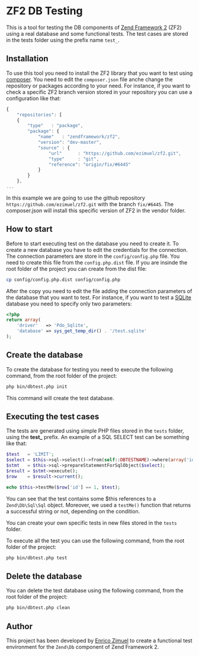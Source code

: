 ZF2 DB Testing
==============

This is a tool for testing the DB components of [Zend Framework 2](https://github.com/zendframework/zf2) (ZF2) using a real database and some functional tests.
The test cases are stored in the tests folder using the prefix name `test_`.

Installation
------------

To use this tool you need to install the ZF2 library that you want to test using [composer](https://getcomposer.org/).
You need to edit the `composer.json` file anche change the repository or packages according to your need.
For instance, if you want to check a specific ZF2 branch version stored in your repository you can use a configuration like that:

```js
{
    "repositories": [
    {
        "type"   : "package",
        "package": {
            "name"   : "zendframework/zf2",
            "version": "dev-master",
            "source" : {
                "url"      : "https://github.com/ezimuel/zf2.git",
                "type"     : "git",
                "reference": "origin/fix/#6445"
            }
        }
    },
...
```

In this example we are going to use the github repository `https://github.com/ezimuel/zf2.git` with the branch `fix/#6445`.
The composer.json will install this specific version of ZF2 in the vendor folder.

How to start
------------

Before to start executing test on the database you need to create it. To create a new database you have to edit the credentials for the connection.
The connection parameters are store in the `config/config.php` file. You need to create this file from the `config.php.dist` file.
If you are insinde the root folder of the project you can create from the dist file:

```bash
cp config/config.php.dist config/config.php
```

After the copy you need to edit the file adding the connection parameters of the database that you want to test.
For instance, if you want to test a [SQLite](http://www.sqlite.org/) database you need to specify only two parameters:

```php
<?php
return array(
    'driver'   => 'Pdo_Sqlite',
    'database' => sys_get_temp_dir() . '/test.sqlite' 
);
```

Create the database
-------------------

To create the database for testing you need to execute the following command, from the root folder of the project:

```bash
php bin/dbtest.php init
```

This command will create the test database.


Executing the test cases
------------------------

The tests are generated using simple PHP files stored in the `tests` folder, using the **test_** prefix.
An example of a SQL SELECT test can be something like that:

```php
$test   = 'LIMIT';
$select = $this->sql->select()->from(self::DBTESTNAME)->where(array('id' => 1));
$stmt   = $this->sql->prepareStatementForSqlObject($select);
$result = $stmt->execute();
$row    = $result->current();

echo $this->testMe($row['id'] == 1, $test);
```

You can see that the test contains some $this references to a `Zend\Db\Sql\Sql` object.
Moreover, we used a `testMe()` function that returns a successful string or not, depending on the condition.

You can create your own specific tests in new files stored in the `tests` folder.

To execute all the test you can use the following command, from the root folder of the project:

```bash
php bin/dbtest.php test
```

Delete the database
-------------------

You can delete the test database using the following command, from the root folder of the project:

```bash
php bin/dbtest.php clean
```

Author
------

This project has been developed by [Enrico Zimuel](http://www.zimuel.it) to create a functional test environment for the `Zend\Db` component of Zend Framework 2.


